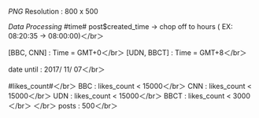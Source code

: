 *PNG*
  Resolution : 800 x 500


*Data Processing*
  #time#
  post$created_time -> chop off to hours ( EX: 08:20:35 -> 08:00:00)＜/br＞

  [BBC, CNN] : Time = GMT+0＜/br＞
  [UDN, BBCT] : Time = GMT+8＜/br＞
  
  date until : 2017/ 11/ 07＜/br＞
  
  #likes_count#＜/br＞
  BBC : likes_count < 15000＜/br＞
  CNN : likes_count < 15000＜/br＞
  UDN : likes_count < 15000＜/br＞
  BBCT : likes_count < 3000＜/br＞
  ＜/br＞
  posts : 500＜/br＞
